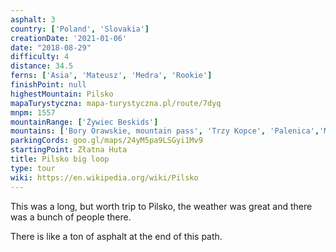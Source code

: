 ```yaml
---
asphalt: 3
country: ['Poland', 'Slovakia']
creationDate: '2021-01-06'
date: "2018-08-29"
difficulty: 4
distance: 34.5
ferns: ['Asia', 'Mateusz', 'Medra', 'Rookie']
finishPoint: null
highestMountain: Pilsko
mapaTurystyczna: mapa-turystyczna.pl/route/7dyq
mnpm: 1557
mountainRange: ['Żywiec Beskids']
mountains: ['Bory Orawskie, mountain pass', 'Trzy Kopce', 'Palenica','Munczolik', 'Góra Pięciu Kopców', 'Dudová']
parkingCords: goo.gl/maps/24yM5pa9LSGyi1Mv9
startingPoint: Złatna Huta
title: Pilsko big loop
type: tour
wiki: https://en.wikipedia.org/wiki/Pilsko
---
```


This was a long, but worth trip to Pilsko, the weather was great and there was a bunch of people there.

There is like a ton of asphalt at the end of this path.
